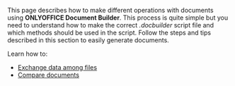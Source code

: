 This page describes how to make different operations with documents using **ONLYOFFICE Document Builder**. This process is quite simple but you need to understand how to make the correct *.docbuilder* script file and which methods should be used in the script. Follow the steps and tips described in this section to easily generate documents.

Learn how to:

* [Exchange data among files](/docbuilder/howitworks/globalvariable)
* [Compare documents](/docbuilder/howitworks/comparedocuments)
